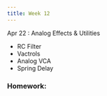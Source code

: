 ```yaml
---
title: Week 12
---
```


Apr 22
: Analog Effects & Utilities

- RC Filter
- Vactrols
- Analog VCA
- Spring Delay

### Homework:
